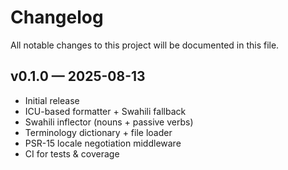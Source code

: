 # Changelog

All notable changes to this project will be documented in this file.

## v0.1.0 — 2025-08-13
- Initial release
- ICU-based formatter + Swahili fallback
- Swahili inflector (nouns + passive verbs)
- Terminology dictionary + file loader
- PSR-15 locale negotiation middleware
- CI for tests & coverage
